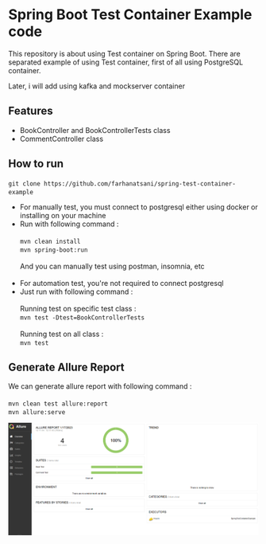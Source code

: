 # Spring Boot Test Container Example code

This repository is about using Test container on Spring Boot. There are separated example of using Test container, first of all using PostgreSQL container.

Later, i will add using kafka and mockserver container

## Features

- BookController and BookControllerTests class
- CommentController class

## How to run
`git clone https://github.com/farhanatsani/spring-test-container-example`

- For manually test, you must connect to postgresql either using docker or installing on your machine
- Run with following command :
<br /> <br />
`mvn clean install`
<br />`mvn spring-boot:run`
<br /> <br />
And you can manually test using postman, insomnia, etc
<br /> <br />
- For automation test, you're not required to connect postgresql
- Just run with following command :
<br /> <br />
Running test on specific test class : <br />
`mvn test -Dtest=BookControllerTests`
<br /> <br />
Running test on all class : <br />
`mvn test`

## Generate Allure Report
We can generate allure report with following command :
<br /> <br />
`mvn clean test allure:report`
<br />`mvn allure:serve`

![Dashboard](img/allure_dashboard.png "Allure Dashboard")